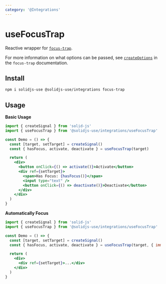 ```yaml
---
category: '@Integrations'
---
```


# useFocusTrap

Reactive wrapper for [`focus-trap`](https://github.com/focus-trap/focus-trap).

For more information on what options can be passed, see [`createOptions`](https://github.com/focus-trap/focus-trap#createfocustrapelement-createoptions) in the `focus-trap` documentation.

## Install

```bash
npm i solidjs-use @solidjs-use/integrations focus-trap
```

## Usage

**Basic Usage**

```jsx
import { createSignal } from 'solid-js'
import { useFocusTrap } from '@solidjs-use/integrations/useFocusTrap'

const Demo = () => {
  const [target, setTarget] = createSignal()
  const { hasFocus, activate, deactivate } = useFocusTrap(target)

  return (
    <div>
      <button onClick={() => activate()}>Activate</button>
      <div ref={setTarget}>
        <span>Has Focus: {hasFocus()}</span>
        <input type="text" />
        <button onClick={() => deactivate()}>Deactivate</button>
      </div>
    </div>
  )
}
```

**Automatically Focus**

```jsx
import { createSignal } from 'solid-js'
import { useFocusTrap } from '@solidjs-use/integrations/useFocusTrap'

const Demo = () => {
  const [target, setTarget] = createSignal()
  const { hasFocus, activate, deactivate } = useFocusTrap(target, { immediate: true })

  return (
    <div>
      <div ref={setTarget}>...</div>
    </div>
  )
}
```
